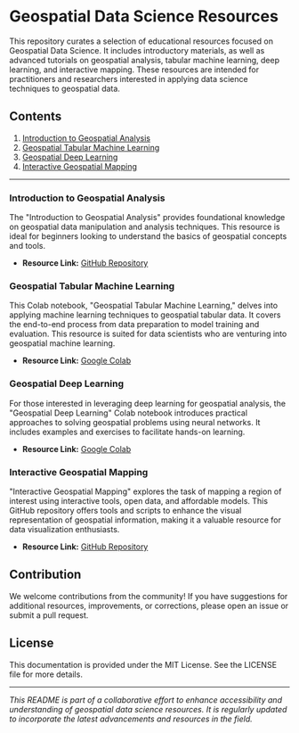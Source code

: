 # Geospatial Data Science Resources

This repository curates a selection of educational resources focused on Geospatial Data Science. It includes introductory materials, as well as advanced tutorials on geospatial analysis, tabular machine learning, deep learning, and interactive mapping. These resources are intended for practitioners and researchers interested in applying data science techniques to geospatial data.

## Contents

1. [Introduction to Geospatial Analysis](#introduction-to-geospatial-analysis)
2. [Geospatial Tabular Machine Learning](#geospatial-tabular-machine-learning)
3. [Geospatial Deep Learning](#geospatial-deep-learning)
4. [Interactive Geospatial Mapping](#interactive-geospatial-mapping)

---

### Introduction to Geospatial Analysis

The "Introduction to Geospatial Analysis" provides foundational knowledge on geospatial data manipulation and analysis techniques. This resource is ideal for beginners looking to understand the basics of geospatial concepts and tools.

- **Resource Link:** [GitHub Repository](https://github.com/GeoAIAfrica/Educational-notebooks)

### Geospatial Tabular Machine Learning

This Colab notebook, "Geospatial Tabular Machine Learning," delves into applying machine learning techniques to geospatial tabular data. It covers the end-to-end process from data preparation to model training and evaluation. This resource is suited for data scientists who are venturing into geospatial machine learning.

- **Resource Link:** [Google Colab](https://colab.research.google.com/drive/1EOeMDBbrhTr_i-6wyBfZDUqJSp3nOlr8?usp=sharing)

### Geospatial Deep Learning

For those interested in leveraging deep learning for geospatial analysis, the "Geospatial Deep Learning" Colab notebook introduces practical approaches to solving geospatial problems using neural networks. It includes examples and exercises to facilitate hands-on learning.

- **Resource Link:** [Google Colab](https://colab.research.google.com/github/deep-learning-indaba/indaba-pracs-2023/blob/main/practicals/geospatial_machine_learning.ipynb)

### Interactive Geospatial Mapping

"Interactive Geospatial Mapping" explores the task of mapping a region of interest using interactive tools, open data, and affordable models. This GitHub repository offers tools and scripts to enhance the visual representation of geospatial information, making it a valuable resource for data visualization enthusiasts.

- **Resource Link:** [GitHub Repository](https://github.com/GeoAIAfrica/interactive_geospatial_mapping)

## Contribution

We welcome contributions from the community! If you have suggestions for additional resources, improvements, or corrections, please open an issue or submit a pull request.

## License

This documentation is provided under the MIT License. See the LICENSE file for more details.

---
*This README is part of a collaborative effort to enhance accessibility and understanding of geospatial data science resources. It is regularly updated to incorporate the latest advancements and resources in the field.*
